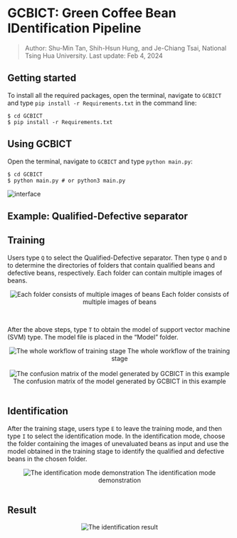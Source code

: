 # GCBICT: Green Coffee Bean IDentification Pipeline
> Author: Shu-Min Tan, Shih-Hsun Hung, and Je-Chiang Tsai, National Tsing Hua University.
> Last update: Feb 4, 2024

## Getting started
To install all the required packages, open the terminal, navigate to ```GCBICT``` and type ```pip install -r Requirements.txt``` in the command line:
```console
$ cd GCBICT
$ pip install -r Requirements.txt
```

## Using GCBICT
Open the terminal, navigate to ```GCBICT``` and type ```python main.py```:
```console
$ cd GCBICT
$ python main.py # or python3 main.py
```
![interface](https://imgur.com/xYp3qFt.jpg)


## Example: Qualified-Defective separator
## Training
Users type $\texttt{Q}$ to select the Qualified-Defective separator. Then type $\texttt{Q}$
and $\texttt{D}$ to determine the directories of folders that contain qualified beans
and defective beans, respectively. Each folder can contain multiple images of
beans.

<p align="center">
    <img src="https://imgur.com/ZaLMyu1.png" alt="Each folder consists of multiple images of beans"> 
    Each folder consists of multiple images of beans
</p>
<br> 

After the above steps, type $\texttt{T}$ to obtain the model of support vector machine (SVM) type. The model file is placed in the “Model” folder.
<center>
    <img src="https://imgur.com/Ve8bUXZ.jpg" alt="The whole workflow of training stage"> 
    The whole workflow of the training stage
</center>
<br> 

<center>
    <img src="https://imgur.com/8V3y6in.png" alt="The confusion matrix of the model generated by GCBICT in this example"> 
    The confusion matrix of the model generated by GCBICT in this example
</center>
<br> 

## Identification
After the training stage, users type $\texttt{E}$ to leave the training mode, and then type $\texttt{I}$ to select the identification mode. In the identification mode, choose the folder containing the images of unevaluated beans as input and use the model obtained in the training stage to identify the qualified and defective beans in the chosen folder.

<center>
    <img src="https://imgur.com/25TkBbX.jpg" alt="The identification mode demonstration"> 
    The identification mode demonstration
</center>
<br> 

## Result
<center>
    <img src="https://imgur.com/vHAGCNy.jpg" alt="The identification result"> 
</center>
<br> 
